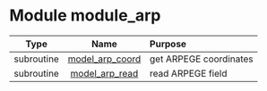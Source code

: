 # Module module_arp

| Type | Name | Purpose |
| :--: | :--: | :---------- |
| subroutine | [model_arp_coord](https://github.com/benjaminmenetrier/bump/tree/master/src/module_arp.F90#L25) | get ARPEGE coordinates |
| subroutine | [model_arp_read](https://github.com/benjaminmenetrier/bump/tree/master/src/module_arp.F90#L142) | read ARPEGE field |
